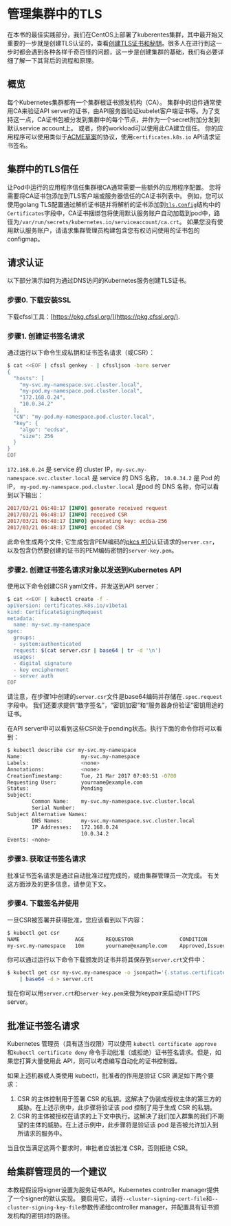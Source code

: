 # 管理集群中的TLS

在本书的最佳实践部分，我们在CentOS上部署了kuberentes集群，其中最开始又重要的一步就是创建TLS认证的，查看[创建TLS证书和秘钥](../practice/create-tls-and-secret-key.md)。很多人在进行到这一步时都会遇到各种各样千奇百怪的问题，这一步是创建集群的基础，我们有必要详细了解一下其背后的流程和原理。

## 概览

每个Kubernetes集群都有一个集群根证书颁发机构（CA）。 集群中的组件通常使用CA来验证API server的证书，由API服务器验证kubelet客户端证书等。为了支持这一点，CA证书包被分发到集群中的每个节点，并作为一个secret附加分发到默认service account上。 或者，你的workload可以使用此CA建立信任。 你的应用程序可以使用类似于[ACME草案](https://github.com/ietf-wg-acme/acme/)的协议，使用`certificates.k8s.io` API请求证书签名。

## 集群中的TLS信任

让Pod中运行的应用程序信任集群根CA通常需要一些额外的应用程序配置。 您将需要将CA证书包添加到TLS客户端或服务器信任的CA证书列表中。 例如，您可以使用golang TLS配置通过解析证书链并将解析的证书添加到[`tls.Config`](https://godoc.org/crypto/tls#Config)结构中的`Certificates`字段中，CA证书捆绑包将使用默认服务账户自动加载到pod中，路径为`/var/run/secrets/kubernetes.io/serviceaccount/ca.crt`。 如果您没有使用默认服务账户，请请求集群管理员构建包含您有权访问使用的证书包的configmap。

## 请求认证

以下部分演示如何为通过DNS访问的Kubernetes服务创建TLS证书。

### 步骤0. 下载安装SSL

下载cfssl工具：[https://pkg.cfssl.org/](https://pkg.cfssl.org/).

### 步骤1. 创建证书签名请求

通过运行以下命令生成私钥和证书签名请求（或CSR）：

```bash
$ cat <<EOF | cfssl genkey - | cfssljson -bare server
{
  "hosts": [
    "my-svc.my-namespace.svc.cluster.local",
    "my-pod.my-namespace.pod.cluster.local",
    "172.168.0.24",
    "10.0.34.2"
  ],
  "CN": "my-pod.my-namespace.pod.cluster.local",
  "key": {
    "algo": "ecdsa",
    "size": 256
  }
}
EOF
```

 `172.168.0.24` 是 service 的 cluster IP，`my-svc.my-namespace.svc.cluster.local` 是 service 的 DNS 名称， `10.0.34.2` 是 Pod 的 IP， `my-pod.my-namespace.pod.cluster.local` 是pod 的 DNS 名称，你可以看到以下输出：

```ini
2017/03/21 06:48:17 [INFO] generate received request
2017/03/21 06:48:17 [INFO] received CSR
2017/03/21 06:48:17 [INFO] generating key: ecdsa-256
2017/03/21 06:48:17 [INFO] encoded CSR
```

此命令生成两个文件; 它生成包含PEM编码的[pkcs #10](https://tools.ietf.org/html/rfc2986)认证请求的`server.csr`，以及包含仍然要创建的证书的PEM编码密钥的`server-key.pem`。

### 步骤2. 创建证书签名请求对象以发送到Kubernetes API

使用以下命令创建CSR yaml文件，并发送到API server：

```bash
$ cat <<EOF | kubectl create -f -
apiVersion: certificates.k8s.io/v1beta1
kind: CertificateSigningRequest
metadata:
  name: my-svc.my-namespace
spec:
  groups:
  - system:authenticated
  request: $(cat server.csr | base64 | tr -d '\n')
  usages:
  - digital signature
  - key encipherment
  - server auth
EOF
```

请注意，在步骤1中创建的`server.csr`文件是base64编码并存储在`.spec.request`字段中。 我们还要求提供“数字签名”，“密钥加密”和“服务器身份验证”密钥用途的证书。

在API server中可以看到这些CSR处于pending状态。执行下面的命令你将可以看到：

```bash
$ kubectl describe csr my-svc.my-namespace
Name:                   my-svc.my-namespace
Labels:                 <none>
Annotations:            <none>
CreationTimestamp:      Tue, 21 Mar 2017 07:03:51 -0700
Requesting User:        yourname@example.com
Status:                 Pending
Subject:
        Common Name:    my-svc.my-namespace.svc.cluster.local
        Serial Number:
Subject Alternative Names:
        DNS Names:      my-svc.my-namespace.svc.cluster.local
        IP Addresses:   172.168.0.24
                        10.0.34.2
Events: <none>
```

### 步骤3. 获取证书签名请求

批准证书签名请求是通过自动批准过程完成的，或由集群管理员一次完成。 有关这方面涉及的更多信息，请参见下文。

### 步骤4. 下载签名并使用

一旦CSR被签署并获得批准，您应该看到以下内容：

```bash
$ kubectl get csr
NAME                  AGE       REQUESTOR               CONDITION
my-svc.my-namespace   10m       yourname@example.com    Approved,Issued
```

你可以通过运行以下命令下载颁发的证书并将其保存到`server.crt`文件中：

```bash
$ kubectl get csr my-svc.my-namespace -o jsonpath='{.status.certificate}' \
    | base64 -d > server.crt
```

现在你可以用`server.crt`和`server-key.pem`来做为keypair来启动HTTPS server。

## 批准证书签名请求

Kubernetes 管理员（具有适当权限）可以使用 `kubectl certificate approve` 和`kubectl certificate deny` 命令手动批准（或拒绝）证书签名请求。但是，如果您打算大量使用此 API，则可以考虑编写自动化的证书控制器。

如果上述机器或人类使用 kubectl，批准者的作用是验证 CSR 满足如下两个要求：

1. CSR 的主体控制用于签署 CSR 的私钥。这解决了伪装成授权主体的第三方的威胁。在上述示例中，此步骤将验证该 pod 控制了用于生成 CSR 的私钥。
2. CSR 的主体被授权在请求的上下文中执行。这解决了我们加入群集的我们不期望的主体的威胁。在上述示例中，此步骤将是验证该 pod 是否被允许加入到所请求的服务中。

当且仅当满足这两个要求时，审批者应该批准 CSR，否则拒绝 CSR。

## 给集群管理员的一个建议

本教程假设将signer设置为服务证书API。Kubernetes controller manager提供了一个signer的默认实现。 要启用它，请将`--cluster-signing-cert-file`和`--cluster-signing-key-file`参数传递给controller manager，并配置具有证书颁发机构的密钥对的路径。
